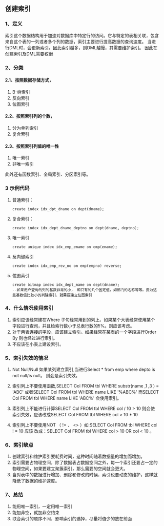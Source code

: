 ## 创建索引

### 1、定义

​	索引这个数据结构用于加速对数据库中特定行的访问。它与特定的表相关联，包含来自这个表的一列或者多个列的数据，索引主要进行提高数据的查询速度。 当进行DML时，会更新索引。因此索引越多，则DML越慢，其需要维护索引。 因此在创建索引及DML需要权衡

### 2、分类

#### 2.1、按照数据存储方式，	

1. B-树索引
2. 反向索引
3. 位图索引

#### 2.2、按照索引列的个数，

1. 分为单列索引
2. 复合索引

#### 2.3、按照索引列值的唯一性

1. 唯一索引
2. 非唯一索引

此外还有函数索引、全局索引、分区索引等。	

### 3 示例代码

1. 普通索引：

   ```
   create index idx_dpt_dname on dept(dname);
   ```

2. 复合索引：

   ```
   create index idx_dept_dname_deptno on dept(dname, deptno);
   ```

3. 唯一索引

   ```
   create unique index idx_emp_ename on emp(ename);
   ```

4. 反向键索引

   ```
   create index idx_emp_rev_no on emp(empno) reverse;
   ```

5. 位图索引

   ```
   create bitmap index idx_dept_name on dept(dname);
   --如果用户查询的列的基数非常的小， 即只有的几个固定值，如部门的名称等等。要为这些基数值比较小的列建索引，就需要建立位图索引
   ```

### 4、什么情况使用索引

1. 索引应该经常建在Where 子句经常用到的列上。如果某个大表经常使用某个字段进行查询，并且检索行数小于总表行数的5%。则应该考虑。
2. 对于两表连接的字段，应该建立索引。如果经常在某表的一个字段进行Order By 则也经过进行索引。
3. 不应该在小表上建设索引。

### 5、索引失效的情况

1.  Not Null/Null 如果某列建立索引,当进行Select * from emp where depto is not null/is null。 则会是索引失效。
2. 索引列上不要使用函数,SELECT Col FROM tbl WHERE substr(name ,1 ,3 ) = 'ABC' 或者SELECT Col FROM tbl WHERE name LIKE '%ABC%' 而SELECT Col FROM tbl WHERE name LIKE 'ABC%' 会使用索引。


1. 索引列上不能进行计算SELECT Col FROM tbl WHERE col / 10 > 10 则会使索引失效，应该改成SELECT Col FROM tbl WHERE col > 10 * 10
2.  索引列上不要使用NOT （ != 、 <> ）如:SELECT Col FROM tbl WHERE col ! = 10 应该 改成：SELECT Col FROM tbl WHERE col > 10 OR col < 10 。

### 6、索引缺点

1. 创建索引和维护索引要耗费时间，这种时间随着数据量的增加而增加。 
2. 索引需要占物理空间，除了数据表占数据空间之外，每一个索引还要占一定的物理空间，如果要建立聚簇索引，那么需要的空间就会更大。 
3. 当对表中的数据进行增加、删除和修改的时候，索引也要动态的维护，这样就降低了数据的维护速度。

### 7、总结

1. 能用唯一索引，一定用唯一索引 
2. 能加非空，就加非空约束 
3. 联合索引的顺序不同，影响索引的选择，尽量将值少的放在前面 

